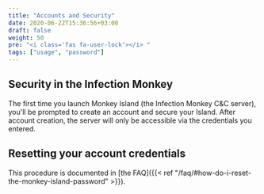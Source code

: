 ```yaml
---
title: "Accounts and Security"
date: 2020-06-22T15:36:56+03:00
draft: false
weight: 50
pre: "<i class='fas fa-user-lock'></i> "
tags: ["usage", "password"]
---
```


## Security in the Infection Monkey

The first time you launch Monkey Island (the Infection Monkey C&C server), you'll be prompted to create an account and secure your Island. After account creation, the server will only be accessible via the credentials you entered.

## Resetting your account credentials

This procedure is documented in [the FAQ]({{< ref "/faq/#how-do-i-reset-the-monkey-island-password" >}}).
